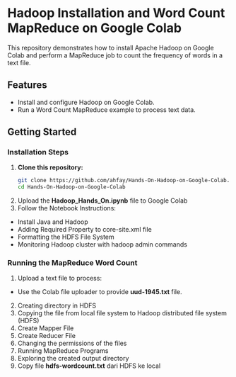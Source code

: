# Hadoop Installation and Word Count MapReduce on Google Colab

This repository demonstrates how to install Apache Hadoop on Google Colab and perform a MapReduce job to count the frequency of words in a text file.

## Features

- Install and configure Hadoop on Google Colab.
- Run a Word Count MapReduce example to process text data.

## Getting Started

### Installation Steps

1. **Clone this repository:**
   ```bash
   git clone https://github.com/ahfay/Hands-On-Hadoop-on-Google-Colab.git
   cd Hands-On-Hadoop-on-Google-Colab
   ```
2. Upload the **Hadoop_Hands_On.ipynb** file to Google Colab
3. Follow the Notebook Instructions:
- Install Java and Hadoop
- Adding Required Property to core-site.xml file
- Formatting the HDFS File System
- Monitoring Hadoop cluster with hadoop admin commands

### Running the MapReduce Word Count
1. Upload a text file to process:
- Use the Colab file uploader to provide **uud-1945.txt** file.
2. Creating directory in HDFS
3. Copying the file from local file system to Hadoop distributed file system (HDFS)
4. Create Mapper File
5. Create Reducer File
6. Changing the permissions of the files
7. Running MapReduce Programs
8. Exploring the created output directory
9. Copy file **hdfs-wordcount.txt** dari HDFS ke local